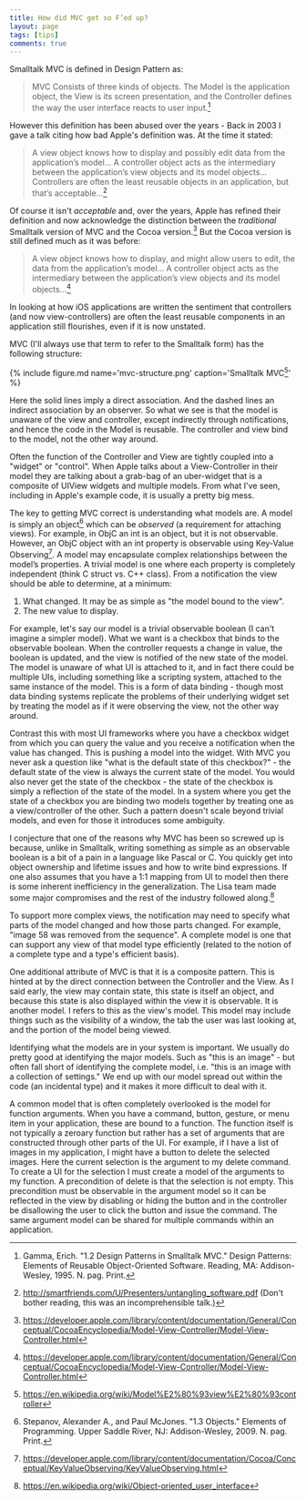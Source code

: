 ```yaml
---
title: How did MVC get so F’ed up?
layout: page
tags: [tips]
comments: true
---
```


Smalltalk MVC is defined in Design Pattern as:

> MVC Consists of three kinds of objects. The Model is the application object, the View is its screen presentation, and the Controller defines the way the user interface reacts to user input.[^gof]

However this definition has been abused over the years - Back in 2003 I gave a talk citing how bad Apple's definition was. At the time it stated:

>A view object knows how to display and possibly edit data from the application’s model… A controller object acts as the intermediary between the application’s view objects and its model objects… Controllers are often the least reusable objects in an application, but that’s acceptable…[^sfu]

Of course it isn't _acceptable_ and, over the years, Apple has refined their definition and now acknowledge the distinction between the _traditional_ Smalltalk version of MVC and the Cocoa version.[^objc] But the Cocoa version is still defined much as it was before:

>A view object knows how to display, and might allow users to edit, the data from the application’s model… A controller object acts as the intermediary between the application’s view objects and its model objects…[^objc]

In looking at how iOS applications are written the sentiment that controllers (and now view-controllers) are often the least reusable components in an application still flourishes, even if it is now unstated.

MVC (I'll always use that term to refer to the Smalltalk form) has the following structure:

{% include figure.md name='mvc-structure.png' caption='Smalltalk MVC[^wiki]' %}

Here the solid lines imply a direct association. And the dashed lines an indirect association by an observer. So what we see is that the model is unaware of the view and controller, except indirectly through notifications, and hence the code in the Model is reusable. The controller and view bind to the model, not the other way around.

Often the function of the Controller and View are tightly coupled into a "widget" or "control". When Apple talks about a View-Controller in their model they are talking about a grab-bag of an uber-widget that is a composite of UIView widgets and multiple models. From what I've seen, including in Apple's example code, it is usually a pretty big mess.

The key to getting MVC correct is understanding what models are. A model is simply an object[^eop] which can be _observed_ (a requirement for attaching views). For example, in ObjC an int is an object, but it is not observable. However, an ObjC object with an int property is observable using Key-Value Observing[^kvo].  A model may encapsulate complex relationships between the model’s properties. A trivial model is one where each property is completely independent (think C struct vs. C++ class). From a notification the view should be able to determine, at a minimum:

1. What changed. It may be as simple as "the model bound to the view".
2. The new value to display.

For example, let's say our model is a trivial observable boolean (I can't imagine a simpler model). What we want is a checkbox that binds to the observable boolean. When the controller requests a change in value, the boolean is updated, and the view is notified of the new state of the model. The model is unaware of what UI is attached to it, and in fact there could be multiple UIs, including something like a scripting system, attached to the same instance of the model. This is a form of data binding - though most data binding systems replicate the problems of their underlying widget set by treating the model as if it were observing the view, not the other way around.

Contrast this with most UI frameworks where you have a checkbox widget from which you can query the value and you receive a notification when the value has changed. This is pushing a model into the widget. With MVC you never ask a question like "what is the default state of this checkbox?" - the default state of the view is always the current state of the model. You would also never get the state of the checkbox - the state of the checkbox is simply a reflection of the state of the model. In a system where you get the state of a checkbox you are binding two models together by treating one as a view/controller of the other. Such a pattern doesn't scale beyond trivial models, and even for those it introduces some ambiguity.

I conjecture that one of the reasons why MVC has been so screwed up is because, unlike in Smalltalk, writing something as simple as an observable boolean is a bit of a pain in a language like Pascal or C. You quickly get into object ownership and lifetime issues and how to write bind expressions. If one also assumes that you have a 1:1 mapping from UI to model then there is some inherent inefficiency in the generalization. The Lisa team made some major compromises and the rest of the industry followed along.[^objui]

To support more complex views, the notification may need to specify what parts of the model changed and how those parts changed. For example, "image 58 was removed from the sequence". A complete model is one that can support any view of that model type efficiently (related to the notion of a complete type and a type's efficient basis).

One additional attribute of MVC is that it is a composite pattern. This is hinted at by the direct connection between the Controller and the View. As I said early, the view may contain state, this state is itself an object, and because this state is also displayed within the view it is observable. It is another model. I refers to this as the view's model. This model may include things such as the visibility of a window, the tab the user was last looking at, and the portion of the model being viewed.

Identifying what the models are in your system is important. We usually do pretty good at identifying the major models. Such as "this is an image" - but often fall short of identifying the complete model, i.e. "this is an image with a collection of settings." We end up with our model spread out within the code (an incidental type) and it makes it more difficult to deal with it.

A common model that is often completely overlooked is the model for function arguments. When you have a command, button, gesture, or menu item in your application, these are bound to a function. The function itself is not typically a zeroary function but rather has a set of arguments that are constructed through other parts of the UI. For example, if I have a list of images in my application, I might have a button to delete the selected images. Here the current selection is the argument to my delete command. To create a UI for the selection I must create a model of the arguments to my function. A precondition of delete is that the selection is not empty. This precondition must be observable in the argument model so it can be reflected in the view by disabling or hiding the button and in the controller be disallowing the user to click the button and issue the command. The same argument model can be shared for multiple commands within an application.

[^gof]:
    Gamma, Erich. "1.2 Design Patterns in Smalltalk MVC." Design Patterns: Elements of Reusable Object-Oriented Software. Reading, MA: Addison-Wesley, 1995. N. pag. Print.

[^sfu]:
    <http://smartfriends.com/U/Presenters/untangling_software.pdf> (Don't bother reading, this was an incomprehensible talk.)

[^objc]:
    <https://developer.apple.com/library/content/documentation/General/Conceptual/CocoaEncyclopedia/Model-View-Controller/Model-View-Controller.html>

[^wiki]:
    <https://en.wikipedia.org/wiki/Model%E2%80%93view%E2%80%93controller>

[^eop]:
    Stepanov, Alexander A., and Paul McJones. "1.3 Objects." Elements of Programming. Upper Saddle River, NJ: Addison-Wesley, 2009. N. pag. Print.

[^kvo]:
    <https://developer.apple.com/library/content/documentation/Cocoa/Conceptual/KeyValueObserving/KeyValueObserving.html>

[^objui]:
    <https://en.wikipedia.org/wiki/Object-oriented_user_interface>
